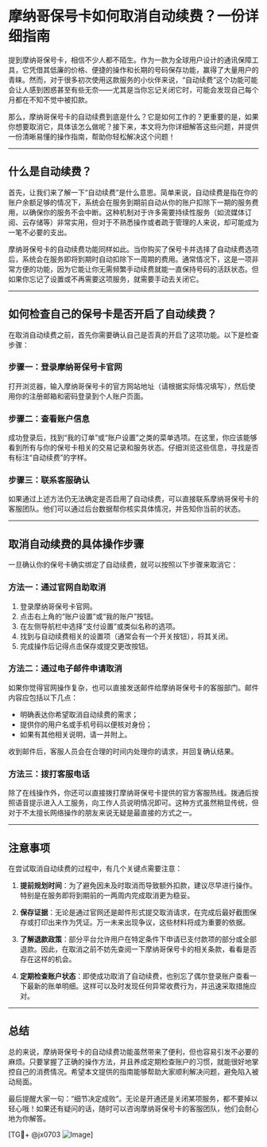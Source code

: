 # 摩纳哥保号卡如何取消自动续费？一份详细指南

提到摩纳哥保号卡，相信不少人都不陌生。作为一款为全球用户设计的通讯保障工具，它凭借其低廉的价格、便捷的操作和长期的号码保存功能，赢得了大量用户的青睐。然而，对于很多初次使用这款服务的小伙伴来说，“自动续费”这个功能可能会让人感到困惑甚至有些无奈——尤其是当你忘记关闭它时，可能会发现自己每个月都在不知不觉中被扣款。

那么，摩纳哥保号卡的自动续费到底是什么？它是如何工作的？更重要的是，如果你想要取消它，具体该怎么做呢？接下来，本文将为你详细解答这些问题，并提供一份清晰易懂的操作指南，帮助你轻松解决这个问题！

---

## 什么是自动续费？

首先，让我们来了解一下“自动续费”是什么意思。简单来说，自动续费是指在你的账户余额足够的情况下，系统会在服务到期前自动从你的账户扣除下一期的服务费用，以确保你的服务不会中断。这种机制对于许多需要持续性服务（如流媒体订阅、云存储等）非常实用，但对于不熟悉操作或者疏于管理的人来说，却可能成为一笔不必要的支出。

摩纳哥保号卡的自动续费功能同样如此。当你购买了保号卡并选择了自动续费选项后，系统会在服务即将到期时自动扣除下一周期的费用。通常情况下，这是一项非常方便的功能，因为它能让你无需频繁手动续费就能一直保持号码的活跃状态。但如果你忘记了设置或不再需要这项服务，就需要手动去关闭它。

---

## 如何检查自己的保号卡是否开启了自动续费？

在取消自动续费之前，首先你需要确认自己是否真的开启了这项功能。以下是检查步骤：

### 步骤一：登录摩纳哥保号卡官网
打开浏览器，输入摩纳哥保号卡的官方网站地址（请根据实际情况填写），然后使用你的注册邮箱和密码登录到个人账户页面。

### 步骤二：查看账户信息
成功登录后，找到“我的订单”或“账户设置”之类的菜单选项。在这里，你应该能够看到所有与你的保号卡相关的交易记录和服务状态。仔细浏览这些信息，寻找是否有标注“自动续费”的字样。

### 步骤三：联系客服确认
如果通过上述方法仍无法确定是否启用了自动续费，可以直接联系摩纳哥保号卡的客服团队。他们可以通过后台数据帮你核实具体情况，并告知你当前的状态。

---

## 取消自动续费的具体操作步骤

一旦确认你的保号卡确实绑定了自动续费，就可以按照以下步骤来取消它：

### 方法一：通过官网自助取消
1. 登录摩纳哥保号卡官网。
2. 点击右上角的“账户设置”或“我的账户”按钮。
3. 在左侧导航栏中选择“支付设置”或类似名称的选项。
4. 找到与自动续费相关的设置项（通常会有一个开关按钮），将其关闭。
5. 完成操作后记得点击保存或提交更改按钮。

### 方法二：通过电子邮件申请取消
如果你觉得官网操作复杂，也可以直接发送邮件给摩纳哥保号卡的客服部门。邮件内容应包括以下几点：
- 明确表达你希望取消自动续费的需求；
- 提供你的用户名或手机号码以便核对身份；
- 如果有其他相关说明，请一并附上。

收到邮件后，客服人员会在合理的时间内处理你的请求，并回复确认结果。

### 方法三：拨打客服电话
除了在线操作外，你还可以直接拨打摩纳哥保号卡提供的官方客服热线。拨通后按照语音提示进入人工服务，向工作人员说明情况即可。这种方式虽然稍显传统，但对于不太擅长网络操作的朋友来说无疑是最直接的方式之一。

---

## 注意事项

在尝试取消自动续费的过程中，有几个关键点需要注意：

1. **提前规划时间**：为了避免因未及时取消而导致额外扣款，建议尽早进行操作。特别是在服务即将到期前的一两周内完成取消更为稳妥。
   
2. **保存证据**：无论是通过官网还是邮件形式提交取消请求，在完成后最好截图保存或打印出来作为凭证。万一未来出现争议，这些材料将成为重要的依据。

3. **了解退款政策**：部分平台允许用户在特定条件下申请已支付款项的部分或全部退款。因此，在取消之前不妨先查阅一下摩纳哥保号卡的相关条款，看看是否存在这样的机会。

4. **定期检查账户状态**：即使成功取消了自动续费，也别忘了偶尔登录账户查看一下最新的账单明细。这样可以及时发现任何异常收费行为，并迅速采取措施应对。

---

## 总结

总的来说，摩纳哥保号卡的自动续费功能虽然带来了便利，但也容易引发不必要的麻烦。只要掌握了正确的操作方法，并且养成定期检查账户的习惯，就能很好地掌控自己的消费情况。希望本文提供的指南能够帮助大家顺利解决问题，避免陷入被动局面。

最后提醒大家一句：“细节决定成败”。无论是开通还是关闭某项服务，都不要掉以轻心哦！如果还有疑问的话，随时可以咨询摩纳哥保号卡的客服团队，他们会耐心地为你解答。

[TG💪+ @jx0703 ![Image](https://github.com/user-attachments/assets/dbca1d08-cadb-493c-b0ec-ad6f7a83f270)]